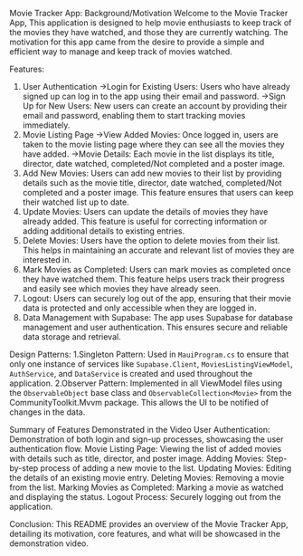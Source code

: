 Movie Tracker App:
Background/Motivation
Welcome to the Movie Tracker App, This application is designed to help movie enthusiasts to keep track of the movies they have watched, and those they are currently watching. The motivation for this app came from the desire to provide a simple and efficient way to manage and keep track of movies watched. 

Features:
1. User Authentication
->Login for Existing Users: Users who have already signed up can log in to the app using their email and password.
->Sign Up for New Users: New users can create an account by providing their email and password, enabling them to start tracking movies immediately.
2. Movie Listing Page
->View Added Movies: Once logged in, users are taken to the movie listing page where they can see all the movies they have added.
->Movie Details: Each movie in the list displays its title, director, date watched, completed/Not completed and a poster image.
3. Add New Movies: Users can add new movies to their list by providing details such as the movie title, director, date watched, completed/Not completed and a poster image. This feature ensures that users can keep their watched list up to date.
4. Update Movies: Users can update the details of movies they have already added. This feature is useful for correcting information or adding additional details to existing entries.
5. Delete Movies: Users have the option to delete movies from their list. This helps in maintaining an accurate and relevant list of movies they are interested in.
6. Mark Movies as Completed: Users can mark movies as completed once they have watched them. This feature helps users track their progress and easily see which movies they have already seen.
7. Logout: Users can securely log out of the app, ensuring that their movie data is protected and only accessible when they are logged in.
8. Data Management with Supabase: The app uses Supabase for database management and user authentication. This ensures secure and reliable data storage and retrieval.

Design Patterns:
1.Singleton Pattern: Used in `MauiProgram.cs` to ensure that only one instance of services like `Supabase.Client`, `MoviesListingViewModel`, `AuthService`, and `DataService` is created and used throughout the application.
2.Observer Pattern: Implemented in all ViewModel files using the `ObservableObject` base class and `ObservableCollection<Movie>` from the CommunityToolkit.Mvvm package. This allows the UI to be notified of changes in the data.

Summary of Features Demonstrated in the Video
User Authentication: Demonstration of both login and sign-up processes, showcasing the user authentication flow.
Movie Listing Page: Viewing the list of added movies with details such as title, director, and poster image.
Adding Movies: Step-by-step process of adding a new movie to the list.
Updating Movies: Editing the details of an existing movie entry.
Deleting Movies: Removing a movie from the list.
Marking Movies as Completed: Marking a movie as watched and displaying the status.
Logout Process: Securely logging out from the application.

Conclusion:
This README provides an overview of the Movie Tracker App, detailing its motivation, core features, and what will be showcased in the demonstration video. 

